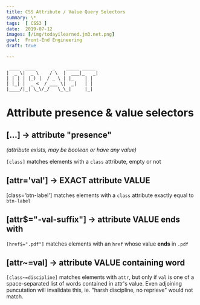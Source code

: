 ```yaml
---
title: CSS Attribute / Value Query Selectors
summary: \*
tags:  [ CSS3 ]
date:  2019-07-12
images: [/img/todayilearned.jm3.net.png]
goal:  Front-End Engineering
draft: true

---
```

     ____  ____      _    _____ _____
    |  _ \|  _ \    / \  |  ___|_   _|
    | | | | |_) |  / _ \ | |_    | |
    | |_| |  _ <  / ___ \|  _|   | |
    |____/|_| \_\/_/   \_\_|     |_|


# Attribute presence & value selectors

## [...] → attribute "presence"

_(attribute exists, may be boolean or have any value)_

`[class]` matches elements with a `class` attribute, empty or not

## [attr='val'] → EXACT attribute VALUE
[class='btn-label'] matches elements with a `class` attribute exactly equal to `btn-label`

## [attr$="-val-suffix"] → attribute VALUE ends with 
`[href$=".pdf"]` matches elements with an `href` whose value **ends** in `.pdf`

## [attr~=val] → attribute VALUE containing word
`[class~=discipline]` matches elements with `attr`, but only if `val` is one of a space-separated list of words contained in attr's value. Even adjoining puncutation will invalidate this, ie. "harsh discipline, no reprieve" would not match. 









<!-- unused reference links -->

[moz-intro]: https://developer.mozilla.org/en-US/docs/Learn/CSS/Introduction_to_CSS/Attribute_selectors
[w3s]: https://www.w3schools.com/css/css_attribute_selectors.asp
[w3s-all-selectors]: https://www.w3schools.com/cssref/css_selectors.asp
[treehouse-substr-selectors]: https://blog.teamtreehouse.com/css3-substring-matching-attribute-selectors

